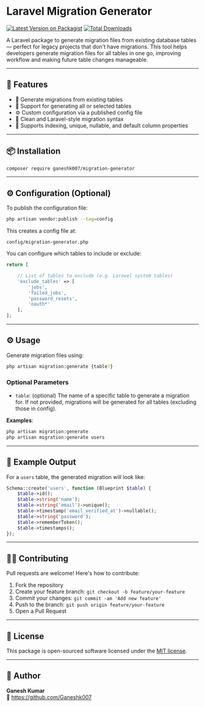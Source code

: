 # Laravel Migration Generator

[![Latest Version on Packagist](https://img.shields.io/packagist/v/ganeshk007/migration-generator.svg?style=flat-square)](https://packagist.org/packages/ganeshk007/migration-generator)
[![Total Downloads](https://img.shields.io/packagist/dt/ganeshk007/migration-generator.svg?style=flat-square&cacheBust=1)](https://packagist.org/packages/ganeshk007/migration-generator)

A Laravel package to generate migration files from existing database tables — perfect for legacy projects that don't have migrations. This tool helps developers generate migration files for all tables in one go, improving workflow and making future table changes manageable.

---

## 🚀 Features

- 🔄 Generate migrations from existing tables  
- 📂 Support for generating all or selected tables  
- ⚙️ Custom configuration via a published config file  
- 🧼 Clean and Laravel-style migration syntax  
- 🧾 Supports indexing, unique, nullable, and default column properties  

---

## 📦 Installation

```bash
composer require ganeshk007/migration-generator
```

---

## ⚙️ Configuration (Optional)

To publish the configuration file:

```bash
php artisan vendor:publish --tag=config
```

This creates a config file at:

```
config/migration-generator.php
```

You can configure which tables to include or exclude:

```php
return [

    // List of tables to exclude (e.g. Laravel system tables)
    'exclude_tables' => [
        'jobs',
        'failed_jobs',
        'password_resets',
        'oauth*'
    ],
];
```

---

## ⚙️ Usage

Generate migration files using:

```bash
php artisan migration:generate {table?}
```

### Optional Parameters

- `table`: (optional) The name of a specific table to generate a migration for. If not provided, migrations will be generated for all tables (excluding those in config).

**Examples**:

```bash
php artisan migration:generate
php artisan migration:generate users
```

---

## 🧪 Example Output

For a `users` table, the generated migration will look like:

```php
Schema::create('users', function (Blueprint $table) {
    $table->id();
    $table->string('name');
    $table->string('email')->unique();
    $table->timestamp('email_verified_at')->nullable();
    $table->string('password');
    $table->rememberToken();
    $table->timestamps();
});
```

---

## 👨‍💻 Contributing

Pull requests are welcome! Here's how to contribute:

1. Fork the repository  
2. Create your feature branch: `git checkout -b feature/your-feature`  
3. Commit your changes: `git commit -am 'Add new feature'`  
4. Push to the branch: `git push origin feature/your-feature`  
5. Open a Pull Request  

---

## 🧾 License

This package is open-sourced software licensed under the [MIT license](LICENSE).

---

## 🙋 Author

**Ganesh Kumar**  
🔗 https://github.com/Ganeshk007
